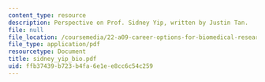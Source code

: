 ```yaml
---
content_type: resource
description: Perspective on Prof. Sidney Yip, written by Justin Tan.
file: null
file_location: /coursemedia/22-a09-career-options-for-biomedical-research-fall-2006/ffb37439b723b4fa6e1ee8cc6c54c259_sidney_yip_bio.pdf
file_type: application/pdf
resourcetype: Document
title: sidney_yip_bio.pdf
uid: ffb37439-b723-b4fa-6e1e-e8cc6c54c259
---
```

